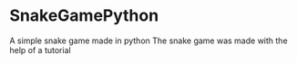 # SnakeGamePython
A simple snake game made in python
The snake game was made with the help of a tutorial 
